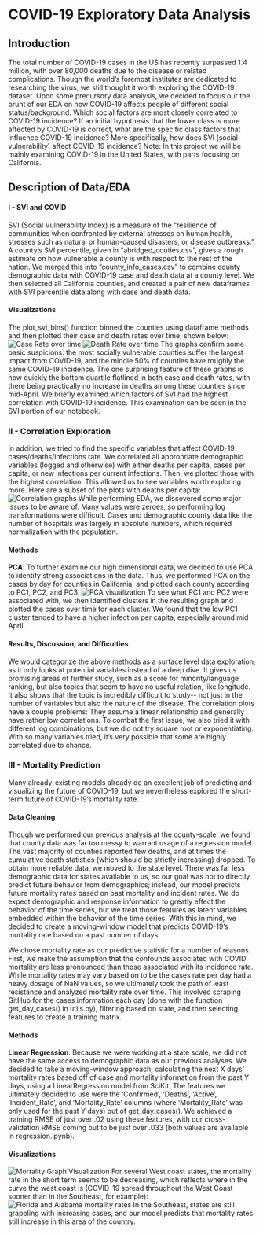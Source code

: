 # COVID-19 Exploratory Data Analysis
## Introduction
The total number of COVID-19 cases in the US has recently surpassed 1.4 million, with over 80,000 deaths due to the disease or related complications. Though the world’s foremost institutes are dedicated to researching the virus, we still thought it worth exploring the COVID-19 dataset. Upon some precursory data analysis, we decided to focus our the brunt of our EDA on how COVID-19 affects people of different social status/background. Which social factors are most closely correlated to COVID-19 incidence? If an initial hypothesis that the lower class is more affected by COVID-19 is correct, what are the specific class factors that influence COVID-19 incidence? More specifically, how does SVI (social vulnerability) affect COVID-19 incidence?
Note: In this project we will be mainly examining COVID-19 in the United States, with parts focusing on California.

## Description of Data/EDA
#### I - SVI and COVID
SVI (Social Vulnerability Index) is a measure of the “resilience of communities when confronted by external stresses on human health, stresses such as natural or human-caused disasters, or disease outbreaks.” 
A county’s SVI percentile, given in “abridged_couties.csv”, gives a rough estimate on how vulnerable a county is with respect to the rest of the nation. We merged this into  “county_info_cases.csv” to combine county demographic data with COVID-19 case and death data at a county level. We then selected all California counties, and created a pair of new dataframes with SVI percentile data along with case and death data.
#### Visualizations
The plot_svi_bins() function binned the counties using dataframe methods and then plotted their case and death rates over time, shown below:
![Case Rate over time](markdown_images/case_rate.png)
![Death Rate over time](markdown_images/death_rate.png)
The graphs confirm some basic suspicions: the most socially vulnerable counties suffer the largest impact from COVID-19, and the middle 50% of counties have roughly the same COVID-19 incidence. The one surprising feature of these graphs is how quickly the bottom quartile flatlined in both case and death rates, with there being practically no increase in deaths among these counties since mid-April.
We briefly examined which factors of SVI had the highest correlation with COVID-19 incidence. This examination can be seen in the SVI portion of our notebook.

### II - Correlation Exploration
In addition, we tried to find the specific variables that affect COVID-19 cases/deaths/infections rate. We correlated all appropriate demographic variables (logged and otherwise) with either deaths per capita, cases per capita, or new infections per current infections. Then, we plotted those with the highest correlation. This allowed us to see variables worth exploring more. Here are a subset of the plots with deaths per capita:
![Correlation graphs](markdown_images/correlation.png)
While performing EDA, we discovered some major issues to be aware of. Many values were zeroes, so performing log transformations were difficult. Cases and demographic county data like the number of hospitals was largely in absolute numbers, which required normalization with the population.
#### Methods
**PCA**: To further examine our high dimensional data, we decided to use PCA to identify strong associations in the data. Thus, we performed PCA on the cases by day for counties in California, and plotted each county according to PC1, PC2, and PC3.
![PCA visualization](markdown_images/pca.png)
To see what PC1 and PC2 were associated with, we then identified clusters in the resulting graph and plotted the cases over time for each cluster. We found that the low PC1 cluster tended to have a higher infection per capita, especially around mid April.
#### Results, Discussion, and Difficulties
We would categorize the above methods as a surface level data exploration, as it only looks at potential variables instead of a deep dive. It gives us promising areas of further study, such as a score for minority/language ranking, but also topics that seem to have no useful relation, like longitude. It also shows that the topic is incredibly difficult to study-- not just in the number of variables but also the nature of the disease.
The correlation plots have a couple problems: They assume a linear relationship and generally have rather low correlations. To combat the first issue, we also tried it with different log combinations, but we did not try square root or exponentiating. With so many variables tried, it’s very possible that some are highly correlated due to chance.

### III - Mortality Prediction
Many already-existing models already do an excellent job of predicting and visualizing the future of COVID-19, but we nevertheless explored the short-term future of COVID-19’s mortality rate.
#### Data Cleaning
Though we performed our previous analysis at the county-scale, we found that county data was far too messy to warrant usage of a regression model. The vast majority of counties reported few deaths, and at times the cumulative death statistics (which should be strictly increasing) dropped. To obtain more reliable data, we moved to the state level. There was far less demographic data for states available to us, so our goal was not to directly predict future behavior from demographics; instead, our model predicts future mortality rates based on past mortality and incident rates. We do expect demographic and response information to greatly effect the behavior of the time series, but we treat those features as latent variables embedded within the behavior of the time series. With this in mind, we decided to create a moving-window model that predicts COVID-19’s mortality rate based on a past number of days.

We chose mortality rate as our predictive statistic for a number of reasons. First, we make the assumption that the confounds associated with COVID mortality are less pronounced than those associated with its incidence rate. While mortality rates may vary based on  to be the cases rate per day had a heavy dosage of NaN values, so we ultimately took the path of least resistance and analyzed mortality rate over time. This involved scraping GitHub for the cases information each day (done with the function get_day_cases() in utils.py), filtering based on state, and then selecting features to create a training matrix.
#### Methods
**Linear Regression**: Because we were working at a state scale, we did not have the same access to demographic data as our previous analyses. We decided to take a moving-window approach; calculating the next X days’ mortality rates based off of case and mortality information from the past Y days, using a LinearRegression model from SciKit. The features we ultimately decided to use were the ‘Confirmed’, ‘Deaths’, ‘Active’, ‘Incident_Rate’, and ‘Mortality_Rate’ columns (where ‘Mortality_Rate’ was only used for the past Y days) out of get_day_cases(). We achieved a training RMSE of just over .02 using these features, with our cross-validation RMSE coming out to be just over .033 (both values are available in regression.ipynb).
#### Visualizations
![Mortality Graph Visualization](markdown_images/mortality.png)
For several West coast states, the mortality rate in the short term seems to be decreasing, which reflects where in the curve the west coast is (COVID-19 spread throughout the West Coast sooner than in the Southeast, for example):
![Florida and Alabama mortality rates](markdown_images/florida.png)
In the Southeast, states are still grappling with increasing cases, and our model predicts that mortality rates still increase in this area of the country. 
